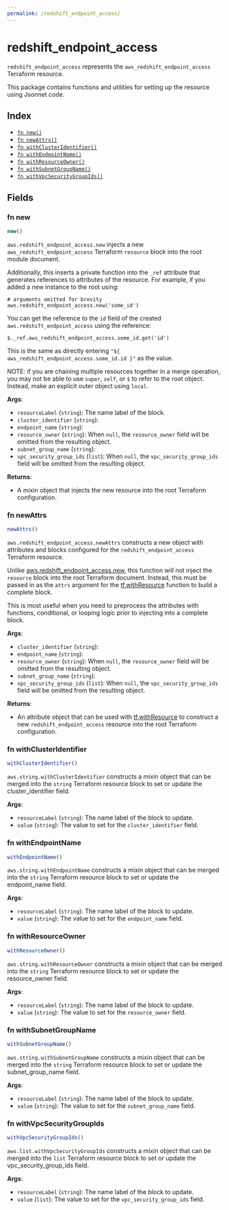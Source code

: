 ```yaml
---
permalink: /redshift_endpoint_access/
---
```


# redshift_endpoint_access

`redshift_endpoint_access` represents the `aws_redshift_endpoint_access` Terraform resource.



This package contains functions and utilities for setting up the resource using Jsonnet code.


## Index

* [`fn new()`](#fn-new)
* [`fn newAttrs()`](#fn-newattrs)
* [`fn withClusterIdentifier()`](#fn-withclusteridentifier)
* [`fn withEndpointName()`](#fn-withendpointname)
* [`fn withResourceOwner()`](#fn-withresourceowner)
* [`fn withSubnetGroupName()`](#fn-withsubnetgroupname)
* [`fn withVpcSecurityGroupIds()`](#fn-withvpcsecuritygroupids)

## Fields

### fn new

```ts
new()
```


`aws.redshift_endpoint_access.new` injects a new `aws_redshift_endpoint_access` Terraform `resource`
block into the root module document.

Additionally, this inserts a private function into the `_ref` attribute that generates references to attributes of the
resource. For example, if you added a new instance to the root using:

    # arguments omitted for brevity
    aws.redshift_endpoint_access.new('some_id')

You can get the reference to the `id` field of the created `aws.redshift_endpoint_access` using the reference:

    $._ref.aws_redshift_endpoint_access.some_id.get('id')

This is the same as directly entering `"${ aws_redshift_endpoint_access.some_id.id }"` as the value.

NOTE: if you are chaining multiple resources together in a merge operation, you may not be able to use `super`, `self`,
or `$` to refer to the root object. Instead, make an explicit outer object using `local`.

**Args**:
  - `resourceLabel` (`string`): The name label of the block.
  - `cluster_identifier` (`string`): 
  - `endpoint_name` (`string`): 
  - `resource_owner` (`string`):  When `null`, the `resource_owner` field will be omitted from the resulting object.
  - `subnet_group_name` (`string`): 
  - `vpc_security_group_ids` (`list`):  When `null`, the `vpc_security_group_ids` field will be omitted from the resulting object.

**Returns**:
- A mixin object that injects the new resource into the root Terraform configuration.


### fn newAttrs

```ts
newAttrs()
```


`aws.redshift_endpoint_access.newAttrs` constructs a new object with attributes and blocks configured for the `redshift_endpoint_access`
Terraform resource.

Unlike [aws.redshift_endpoint_access.new](#fn-redshiftendpointaccessnew), this function will not inject the `resource`
block into the root Terraform document. Instead, this must be passed in as the `attrs` argument for the
[tf.withResource](https://github.com/tf-libsonnet/core/tree/main/docs#fn-withresource) function to build a complete block.

This is most useful when you need to preprocess the attributes with functions, conditional, or looping logic prior to
injecting into a complete block.

**Args**:
  - `cluster_identifier` (`string`): 
  - `endpoint_name` (`string`): 
  - `resource_owner` (`string`):  When `null`, the `resource_owner` field will be omitted from the resulting object.
  - `subnet_group_name` (`string`): 
  - `vpc_security_group_ids` (`list`):  When `null`, the `vpc_security_group_ids` field will be omitted from the resulting object.

**Returns**:
  - An attribute object that can be used with [tf.withResource](https://github.com/tf-libsonnet/core/tree/main/docs#fn-withresource) to construct a new `redshift_endpoint_access` resource into the root Terraform configuration.


### fn withClusterIdentifier

```ts
withClusterIdentifier()
```

`aws.string.withClusterIdentifier` constructs a mixin object that can be merged into the `string`
Terraform resource block to set or update the cluster_identifier field.



**Args**:
  - `resourceLabel` (`string`): The name label of the block to update.
  - `value` (`string`): The value to set for the `cluster_identifier` field.


### fn withEndpointName

```ts
withEndpointName()
```

`aws.string.withEndpointName` constructs a mixin object that can be merged into the `string`
Terraform resource block to set or update the endpoint_name field.



**Args**:
  - `resourceLabel` (`string`): The name label of the block to update.
  - `value` (`string`): The value to set for the `endpoint_name` field.


### fn withResourceOwner

```ts
withResourceOwner()
```

`aws.string.withResourceOwner` constructs a mixin object that can be merged into the `string`
Terraform resource block to set or update the resource_owner field.



**Args**:
  - `resourceLabel` (`string`): The name label of the block to update.
  - `value` (`string`): The value to set for the `resource_owner` field.


### fn withSubnetGroupName

```ts
withSubnetGroupName()
```

`aws.string.withSubnetGroupName` constructs a mixin object that can be merged into the `string`
Terraform resource block to set or update the subnet_group_name field.



**Args**:
  - `resourceLabel` (`string`): The name label of the block to update.
  - `value` (`string`): The value to set for the `subnet_group_name` field.


### fn withVpcSecurityGroupIds

```ts
withVpcSecurityGroupIds()
```

`aws.list.withVpcSecurityGroupIds` constructs a mixin object that can be merged into the `list`
Terraform resource block to set or update the vpc_security_group_ids field.



**Args**:
  - `resourceLabel` (`string`): The name label of the block to update.
  - `value` (`list`): The value to set for the `vpc_security_group_ids` field.
